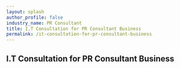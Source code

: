 ```yaml
---
layout: splash 
author_profile: false 
industry_name: PR Consultant
title: I.T Consultation for PR Consultant Business
permalink: /it-consultation-for-pr-consultant-business
---
```


## I.T Consultation for PR Consultant Business